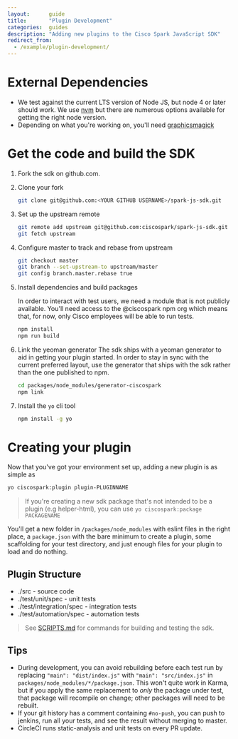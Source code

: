 ```yaml
---
layout:      guide
title:       "Plugin Development"
categories:  guides
description: "Adding new plugins to the Cisco Spark JavaScript SDK"
redirect_from:
  - /example/plugin-development/
---
```


# External Dependencies

- We test against the current LTS version of Node JS, but node 4 or later should work. We use [nvm](https://github.com/creationix/nvm) but there are numerous options available for getting the right node version.
- Depending on what you're working on, you'll need [graphicsmagick](http://www.graphicsmagick.org/)

# Get the code and build the SDK

1. Fork the sdk on github.com.
2. Clone your fork

    ```bash
    git clone git@github.com:<YOUR GITHUB USERNAME>/spark-js-sdk.git
    ```

3. Set up the upstream remote

    ```bash
    git remote add upstream git@github.com:ciscospark/spark-js-sdk.git
    git fetch upstream
    ```

4. Configure master to track and rebase from upstream

    ```bash
    git checkout master
    git branch --set-upstream-to upstream/master
    git config branch.master.rebase true
    ```

5. Install dependencies and build packages

    In order to interact with test users, we need a module that is not publicly available. You'll need access to the @ciscospark npm org which means that, for now, only Cisco employees will be able to run tests.

    ```bash
    npm install
    npm run build
    ```

6. Link the yeoman generator
    The sdk ships with a yeoman generator to aid in getting your plugin started. In order to stay in sync with the current preferred layout, use the generator that ships with the sdk rather than the one published to npm.

    ```bash
    cd packages/node_modules/generator-ciscospark
    npm link
    ```

7. Install the `yo` cli tool

    ```bash
    npm install -g yo
    ```

# Creating your plugin

Now that you've got your environment set up, adding a new plugin is as simple as

```bash
yo ciscospark:plugin plugin-PLUGINNAME
```

> If you're creating a new sdk package that's not intended to be a plugin (e.g helper-html), you can use `yo ciscospark:package PACKAGENAME`

You'll get a new folder in `/packages/node_modules` with eslint files in the right place, a `package.json` with the bare minimum to create a plugin, some scaffolding for your test directory, and just enough files for your plugin to load and do nothing.

## Plugin Structure

- ./src - source code
- ./test/unit/spec - unit tests
- ./test/integration/spec - integration tests
- ./test/automation/spec - automation tests

> See [SCRIPTS.md](SCRIPTS.md) for commands for building and testing the sdk.

## Tips
- During development, you can avoid rebuilding before each test run by replacing `"main": "dist/index.js"` with `"main": "src/index.js"` in `packages/node_modules/*/package.json`. This won't quite work in Karma, but if you apply the same replacement to *only* the package under test, that package will recompile on change; other packages will need to be rebuilt.
- If your git history has a comment containing `#no-push`, you can push to jenkins, run all your tests, and see the result without merging to master.
- CircleCI runs static-analysis and unit tests on every PR update.
